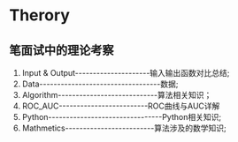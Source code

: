 # Therory
## 笔面试中的理论考察    

1. Input & Output---------------------输入输出函数对比总结;
2. Data----------------------------------数据;
3. Algorithm----------------------------算法相关知识；
4. ROC_AUC-------------------------ROC曲线与AUC详解
5. Python--------------------------------Python相关知识;  
6. Mathmetics-------------------------算法涉及的数学知识;
  

